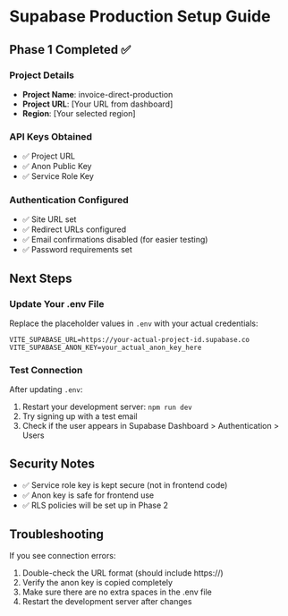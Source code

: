 # Supabase Production Setup Guide

## Phase 1 Completed ✅

### Project Details
- **Project Name**: invoice-direct-production
- **Project URL**: [Your URL from dashboard]
- **Region**: [Your selected region]

### API Keys Obtained
- ✅ Project URL
- ✅ Anon Public Key  
- ✅ Service Role Key

### Authentication Configured
- ✅ Site URL set
- ✅ Redirect URLs configured
- ✅ Email confirmations disabled (for easier testing)
- ✅ Password requirements set

## Next Steps

### Update Your .env File
Replace the placeholder values in `.env` with your actual credentials:

```env
VITE_SUPABASE_URL=https://your-actual-project-id.supabase.co
VITE_SUPABASE_ANON_KEY=your_actual_anon_key_here
```

### Test Connection
After updating `.env`:
1. Restart your development server: `npm run dev`
2. Try signing up with a test email
3. Check if the user appears in Supabase Dashboard > Authentication > Users

## Security Notes
- ✅ Service role key is kept secure (not in frontend code)
- ✅ Anon key is safe for frontend use
- ✅ RLS policies will be set up in Phase 2

## Troubleshooting
If you see connection errors:
1. Double-check the URL format (should include https://)
2. Verify the anon key is copied completely
3. Make sure there are no extra spaces in the .env file
4. Restart the development server after changes

